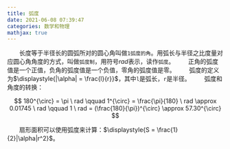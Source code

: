 ```yaml
---
title: 弧度
date: 2021-06-08 07:39:47
categories: 数学和物理
mathjax: true
---
```

&emsp;&emsp;长度等于半径长的圆弧所对的圆心角叫做`1弧度的角`。用弧长与半径之比度量对应圆心角角度的方式，叫做`弧度制`，用符号$rad$表示，读作`弧度`。<!--more-->
&emsp;&emsp;正角的弧度值是一个正值，负角的弧度值是一个负值，零角的弧度值是零。
&emsp;&emsp;弧度的定义为$\displaystyle{|\alpha| = \frac{l}{r}}$，其中`l`是弧长，`r`是半径。
&emsp;&emsp;弧度和角度的转换：

$$
180^{\circ} = \pi \ rad \qquad
1^{\circ} = \frac{\pi}{180} \ rad \approx 0.01745 \ rad \qquad
1 \ rad = (\frac{180}{\pi})^{\circ} \approx 57.30^{\circ}
$$

&emsp;&emsp;扇形面积可以使用弧度来计算：$\displaystyle{S = \frac{1}{2}|\alpha|r^2}$。